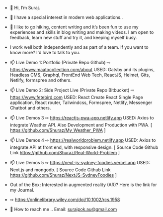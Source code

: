- 👋 Hi, I’m Suraj.
- 👀 I have a special interest in modern web applications..

- 🌱 I like to go hiking, content writing and it’s been fun to use my experiences and skills in blog writing and making videos. I am open to feedback, learn new stuff and try it, and keeping myself busy.
-  I work well both independently and as part of a team. If you want to know more? I'd love to talk to you.
 
-  📫  Live Demo 1:  Portfolio (Private Repo Github) ⇨  https://www.maatocollection.com/about
       USED:  Gatsby and its plugins, Headless CMS, Graphql, FrontEnd Web Tech, ReactJS, Helmet, Gits, Netlify, formspree and others.
       
-  📫  Live Demo 2:  Side Project Live (Private Repo Bitbucket) ⇨  https://www.fetebird.com
       USED:  React Create React Single Page application, React router, Tailwindcss, Formspree, Netlify, Messenger Chatbot  and others.
              
-  📫  Live Demos 3 ⇨  https://reactjs-pwa-app.netlify.app
       USED: Axios to integrate Weather API. Also Development and Production with PWA.
       [ https://github.com/Shuraz/My_Weather_PWA ]
       
-  📫  Live Demos 4 ⇨  https://realworldproblem.netlify.app
       USED: Axios to integrate API at front end, with responsive design.
       [ Source Code Github Link  https://github.com/Shuraz/Real-World-Problem ]
       
-  📫  Live Demos 5 ⇨  https://next-js-sydney-foodies.vercel.app
       USED:  Next.js and mongodb.
       [ Source Code Github Link https://github.com/Shuraz/NextJS-SydneyFoodies ]

- Out of the Box: Interested in augmented reality (AR)? Here is the link for my Journal.
- ⇨ https://onlinelibrary.wiley.com/doi/10.1002/rcs.1958


- 📨 How to reach me ..  Email: surajpok.au@gmail.com

<!---
Shuraz/Shuraz is a ✨ special ✨ repository because its `README.md` (this file) appears on your GitHub profile.
You can click the Preview link to take a look at your changes.
--->

